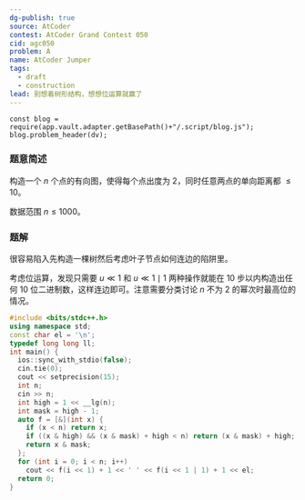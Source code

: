 ```yaml
---
dg-publish: true
source: AtCoder
contest: AtCoder Grand Contest 050
cid: agc050
problem: A
name: AtCoder Jumper
tags:
  - draft
  - construction
lead: 别想着树形结构，想想位运算就赢了
---
```

```dataviewjs
const blog = require(app.vault.adapter.getBasePath()+"/.script/blog.js");
blog.problem_header(dv);
```

### 题意简述

构造一个 $n$ 个点的有向图，使得每个点出度为 $2$，同时任意两点的单向距离都 $\le 10$。

数据范围 $n\le 1000$。

### 题解

很容易陷入先构造一棵树然后考虑叶子节点如何连边的陷阱里。

考虑位运算，发现只需要 $u\ll 1$ 和 $u\ll 1\mid1$ 两种操作就能在 $10$ 步以内构造出任何 $10$ 位二进制数，这样连边即可。注意需要分类讨论 $n$ 不为 $2$ 的幂次时最高位的情况。

```cpp
#include <bits/stdc++.h>
using namespace std;
const char el = '\n';
typedef long long ll;
int main() {
  ios::sync_with_stdio(false);
  cin.tie(0);
  cout << setprecision(15);
  int n;
  cin >> n;
  int high = 1 << __lg(n);
  int mask = high - 1;
  auto f = [&](int x) {
    if (x < n) return x;
    if ((x & high) && (x & mask) + high < n) return (x & mask) + high;
    return x & mask;
  };
  for (int i = 0; i < n; i++)
    cout << f(i << 1) + 1 << ' ' << f(i << 1 | 1) + 1 << el;
  return 0;
}
```